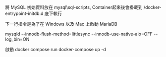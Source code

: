 將 MySQL 初始資料放在 mysql\sql-scripts, Container起來後會掛載到 /docker-entrypoint-initdb.d 底下執行

下一行指令是為了在 Windows 以及 Mac 上啟動 MariaDB

mysqld --innodb-flush-method=littlesync --innodb-use-native-aio=OFF --log_bin=ON

啟動 docker compose
run docker-compose up -d

